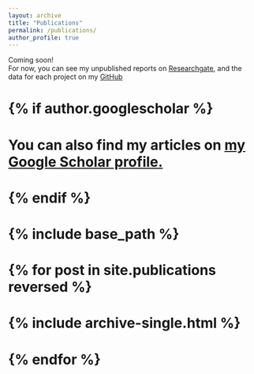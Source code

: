 ```yaml
---
layout: archive
title: "Publications"
permalink: /publications/
author_profile: true
---
```


Coming soon! <br> For now, you can see my unpublished reports on [Researchgate](https://www.researchgate.net/profile/Vinicius-Jameli), and the data for each project on my [GitHub](https://github.com/Vjameli)
  


# {% if author.googlescholar %}
#   You can also find my articles on <u><a href="{{author.googlescholar}}">my Google Scholar profile</a>.</u>
# {% endif %}

# {% include base_path %}

# {% for post in site.publications reversed %}
#  {% include archive-single.html %}
# {% endfor %}
